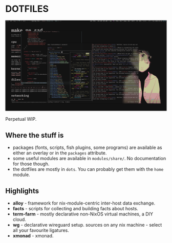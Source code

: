 # DOTFILES

![screenshot](./screenshot.png)

Perpetual WIP.

## Where the stuff is

- packages (fonts, scripts, fish plugins, some programs) are available as either an overlay or in the `packages` attribute.
- some useful modules are available in `modules/share/`. No documentation for those though.
- the dotfiles are mostly in `dots`. You can probably get them with the `home` module.

## Highlights

- **alloy** - framework for nix-module-centric inter-host data exchange.
- **facts** - scripts for collecting and building facts about hosts.
- **term-farm** - mostly declarative non-NixOS virtual machines, a DIY cloud.
- **wg** - declarative wireguard setup.
  sources on any nix machine - select all your favourite ligatures.
- **xmonad** - xmonad.

